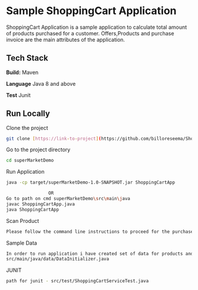 
# Sample ShoppingCart Application


ShoppingCart Application is a sample application to calculate total amount of products purchased for a customer.
 Offers,Products and purchase invoice are the main attributes of the application.






## Tech Stack

**Build:** Maven

**Language** Java 8 and above

**Test** Junit




## Run Locally

Clone the project

```bash
git clone [https://link-to-project](https://github.com/billoreseema/ShoppingCart-Demo.git)
```

Go to the project directory

```bash
cd superMarketDemo
```

Run Application

```bash
java -cp target/superMarketDemo-1.0-SNAPSHOT.jar ShoppingCartApp

                OR 
Go to path on cmd superMarketDemo\src\main\java 
javac ShoppingCartApp.java
java ShoppingCartApp

```

Scan Product
```bash
Please follow the command line instructions to proceed for the purchase and billing
```
Sample Data
```bash
In order to run application i have created set of data for products and offers. please find the dataset class
src/main/java/data/DataInitializer.java
```
JUNIT
```bash
path for junit - src/test/ShoppingCartServiceTest.java
```


